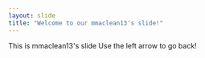 ```yaml
---
layout: slide
title: "Welcome to our mmaclean13's slide!"
---
```

This is mmaclean13's slide
Use the left arrow to go back!
